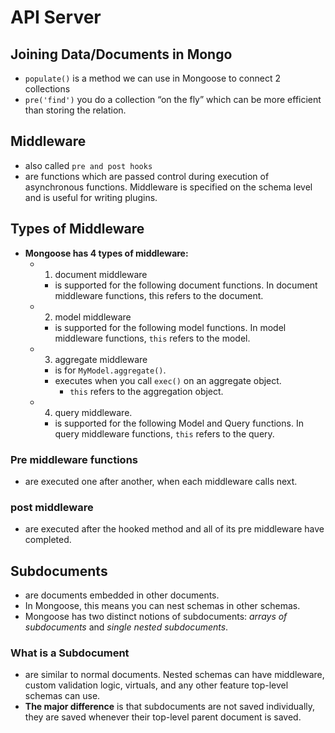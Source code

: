 # API Server

## Joining Data/Documents in Mongo

- `populate()` is a method we can use in Mongoose to connect 2 collections
- `pre('find')` you do a collection “on the fly” which can be more efficient than storing the relation.

## Middleware

- also called `pre and post hooks`
- are functions which are passed control during execution of asynchronous functions. Middleware is specified on the schema level and is useful for writing plugins.

## Types of Middleware

- **Mongoose has 4 types of middleware:**
  - 1. document middleware
    - is supported for the following document functions. In document middleware functions, this refers to the document.
  - 2. model middleware
    - is supported for the following model functions. In model middleware functions, `this` refers to the model.
  - 3. aggregate middleware
    - is for `MyModel.aggregate()`.
    - executes when you call `exec()` on an aggregate object.
      - `this` refers to the aggregation object.
  - 4. query middleware.
    - is supported for the following Model and Query functions. In query middleware functions, `this` refers to the query.

### Pre middleware functions

- are executed one after another, when each middleware calls next.

### post middleware

- are executed after the hooked method and all of its pre middleware have completed.

## Subdocuments

- are documents embedded in other documents.
- In Mongoose, this means you can nest schemas in other schemas.
- Mongoose has two distinct notions of subdocuments: *arrays of subdocuments* and *single nested subdocuments*.

### What is a Subdocument

- are similar to normal documents. Nested schemas can have middleware, custom validation logic, virtuals, and any other feature top-level schemas can use.
- **The major difference** is that subdocuments are not saved individually, they are saved whenever their top-level parent document is saved.
